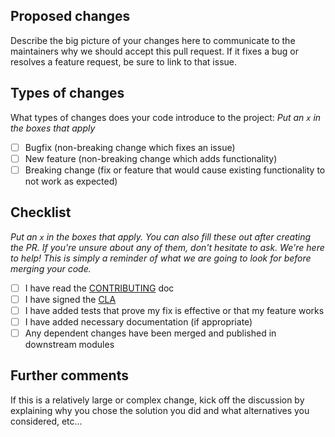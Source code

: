 ## Proposed changes

Describe the big picture of your changes here to communicate to the maintainers why we should accept this pull request.
If it fixes a bug or resolves a feature request, be sure to link to that issue.

## Types of changes

What types of changes does your code introduce to the project: _Put an `x` in the boxes that apply_

-   [ ] Bugfix (non-breaking change which fixes an issue)
-   [ ] New feature (non-breaking change which adds functionality)
-   [ ] Breaking change (fix or feature that would cause existing functionality to not work as expected)

## Checklist

_Put an `x` in the boxes that apply. You can also fill these out after creating the PR. If you're unsure about any of
them, don't hesitate to ask. We're here to help! This is simply a reminder of what we are going to look for before
merging your code._

-   [ ] I have read the [CONTRIBUTING](https://github.com/ging/fiware-idm/blob/master/CONTRIBUTING.md) doc
-   [ ] I have signed the [CLA](https://github.com/ging/fiware-idm/blob/master/keyrock-individual-cla.pdf)
-   [ ] I have added tests that prove my fix is effective or that my feature works
-   [ ] I have added necessary documentation (if appropriate)
-   [ ] Any dependent changes have been merged and published in downstream modules

## Further comments

If this is a relatively large or complex change, kick off the discussion by explaining why you chose the solution you
did and what alternatives you considered, etc...
